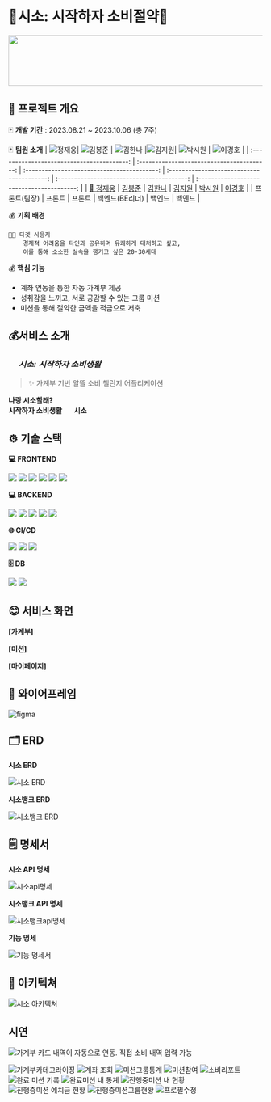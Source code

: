 # 💸시소: 시작하자 소비절약💸

<img src="https://github.com/Manna-na/CI_CD_TEST/assets/123603435/d59437e2-4cb2-4524-b3e3-0d12dfbee2b2" height="100px" width="750px"  style="align:center;">

## 📅 프로젝트 개요

🃏 **개발 기간** : 2023.08.21 ~ 2023.10.06 (총 7주)

🃏 **팀원 소개**
| ![정재웅](https://github.com/Manna-na/CI_CD_TEST/assets/123603435/77674fe9-5c8e-4a73-9fe5-f11f4642b79c)| ![김봉준](https://github.com/Manna-na/CI_CD_TEST/assets/123603435/7891a680-4de0-4cf6-a5d3-ec714ed37403) | ![김한나](https://github.com/Manna-na/CI_CD_TEST/assets/123603435/05a1c745-d6a0-460c-add7-d1d37711b4bd) |![김지원](https://github.com/Manna-na/CI_CD_TEST/assets/123603435/3a8de9c8-2052-48fb-84f0-2cb34bde0e53)| ![박시원](https://github.com/Manna-na/CI_CD_TEST/assets/123603435/0154c588-e5bc-4394-907e-680db0c66a3e) | ![이경호](https://github.com/Manna-na/CI_CD_TEST/assets/123603435/42f15d2f-aa41-4029-9be2-36ca0bcb2328) |
| :----------------------------------------: | :----------------------------------------: | :-----------------------------------------: | :----------------------------------------: | :----------------------------------------: | :----------------------------------------: |
| [👑 정재웅](https://github.com/chachapapa) | [김봉준](https://github.com/hehezune) | [김한나](https://github.com/Manna-na) | [김지원](https://github.com/iamjione) | [박시원](https://github.com/tldnjs324) | [이경호](https://github.com/EverydayHungry) |
| 프론트(팀장) | 프론트 | 프론트 | 백엔드(BE리더) | 백엔드 | 백엔드 |

💰 **기획 배경**

    👩🏻 타겟 사용자
        경제적 어려움을 타인과 공유하며 유쾌하게 대처하고 싶고,
        이를 통해 소소한 실속을 챙기고 싶은 20·30세대

💰 **핵심 기능**

- 계좌 연동을 통한 자동 가계부 제공
- 성취감을 느끼고, 서로 공감할 수 있는 그룹 미션
- 미션을 통해 절약한 금액을 적금으로 저축

## 💰서비스 소개

### <img src="https://github.com/Manna-na/CI_CD_TEST/assets/123603435/1666a900-b177-49c8-a166-c84177a85f71" height="15px" width="20px" style="align:center;">_시소: 시작하자 소비생활_

> ✨ 가계부 기반 알뜰 소비 챌린지 어플리케이션

**나랑 시소할래?** \
**시작하자 소비생활 <img src="https://github.com/Manna-na/CI_CD_TEST/assets/123603435/1666a900-b177-49c8-a166-c84177a85f71" height="12px" width="20px" style="align:center;">시소**

## ⚙️ 기술 스택

**💻 FRONTEND**

<img src="https://img.shields.io/badge/next.js-000000?style=for-the-badge&logo=nextdotjs&logoColor=white">
<img src="https://img.shields.io/badge/typescript-3178C6?style=for-the-badge&logo=typescript&logoColor=white">
<img src="https://img.shields.io/badge/react query-FF4154?style=for-the-badge&logo=reactquery&logoColor=white">
<img src="https://img.shields.io/badge/zustand-000000?style=for-the-badge&logo=zustand&logoColor=white">
<img src="https://img.shields.io/badge/tailwindcss-06B6D4?style=for-the-badge&logo=tailwindcss&logoColor=white">
<img src="https://img.shields.io/badge/daisyui-5A0EF8?style=for-the-badge&logo=daisyui&logoColor=white">

**💻 BACKEND**

<img src="https://img.shields.io/badge/springboot-6DB33F?style=for-the-badge&logo=springboot&logoColor=white">
<img src="https://img.shields.io/badge/gradle-02303A?style=for-the-badge&logo=gradle&logoColor=white">
<img src="https://img.shields.io/badge/springsecurity-6DB33F?style=for-the-badge&logo=springsecurity&logoColor=white">
<img src="https://img.shields.io/badge/JPA-000000?style=for-the-badge&logo=JPA&logoColor=white">
<img src="https://img.shields.io/badge/JWT-000000?style=for-the-badge&logo=JWT&logoColor=white">

**🌐 CI/CD**

<img src="https://img.shields.io/badge/jenkins-D24939?style=for-the-badge&logo=jenkins&logoColor=white">
<img src="https://img.shields.io/badge/docker-2496ED?style=for-the-badge&logo=docker&logoColor=white">
<img src="https://img.shields.io/badge/nginx-009639?style=for-the-badge&logo=nginx&logoColor=white">

**🗄 DB**

<img src="https://img.shields.io/badge/mariadb-003545?style=for-the-badge&logo=mariadb&logoColor=white">
<img src="https://img.shields.io/badge/redis-DC382D?style=for-the-badge&logo=redis&logoColor=white">

## 😊 서비스 화면

**[가계부]**

**[미션]**

**[마이페이지]**

## 🎨 와이어프레임

![figma](https://github.com/Manna-na/CI_CD_TEST/assets/123603435/235bd939-bb9e-4a2a-9e0c-0b921bcfef71)

## 🗂️ ERD

**시소 ERD**

![시소 ERD](https://github.com/Manna-na/CI_CD_TEST/assets/123603435/8bab03f2-fc89-4a06-a541-8b1345fa25da)

**시소뱅크 ERD**

![시소뱅크 ERD](https://github.com/Manna-na/CI_CD_TEST/assets/123603435/ff2f6ffe-83a7-4e9f-abc1-fec0c0d195f1)

## 🗒️ 명세서

**시소 API 명세**

![시소api명세](https://github.com/Manna-na/CI_CD_TEST/assets/123603435/8ae03d06-dc06-4084-b3c1-cec78a794665)

**시소뱅크 API 명세**

![시소뱅크api명세](https://github.com/Manna-na/CI_CD_TEST/assets/123603435/d350d748-f7cb-4a64-b362-9419e20f71c2)

**기능 명세**

![기능 명세서](https://github.com/Manna-na/CI_CD_TEST/assets/123603435/96f76e21-b65c-4022-895b-175d8da84b99)

## 📂 아키텍쳐

![시소 아키텍쳐](https://github.com/Manna-na/CI_CD_TEST/assets/123603435/7b0f8819-6aef-42f4-86ba-aadd1ef69686)

## 시연

![가계부](https://github.com/chachapapa/chachapapa/assets/119780428/f2185654-3711-4a25-b770-1e5ec077fc54)
카드 내역이 자동으로 연동.
직접 소비 내역 입력 가능

![가계부카테고라이징](https://github.com/chachapapa/chachapapa/assets/119780428/072e120b-b330-4b4e-822c-cbc94c610287)
![계좌 조회](https://github.com/chachapapa/chachapapa/assets/119780428/f2675b39-8137-4d30-a785-443456e76c5b)
![미션그룹통계](https://github.com/chachapapa/chachapapa/assets/119780428/971250b6-24d9-44ce-a72d-35a9259d16a9)
![미션참여](https://github.com/chachapapa/chachapapa/assets/119780428/a1d382eb-5e62-42f1-931b-56774fb88f23)
![소비리포트](https://github.com/chachapapa/chachapapa/assets/119780428/08cf9bfb-e20c-4b57-9acf-564580399162)
![완료 미션 기록](https://github.com/chachapapa/chachapapa/assets/119780428/6ebf819a-2fec-41e5-a098-7995f0061ac5)
![완료미션 내 통계](https://github.com/chachapapa/chachapapa/assets/119780428/0d321286-31f7-4c42-8197-8e7917eaac63)
![진행중미션 내 현황](https://github.com/chachapapa/chachapapa/assets/119780428/07458155-1dd4-45ee-928d-d6eb0d869b34)
![진행중미션 예치금 현황](https://github.com/chachapapa/chachapapa/assets/119780428/8703021a-2df1-4fe6-9fd4-ec1b1f610ebd)
![진행중미션그룹현황](https://github.com/chachapapa/chachapapa/assets/119780428/4f98ed1b-a67f-4fb8-9d98-aed5e6833ed9)
![프로필수정](https://github.com/chachapapa/chachapapa/assets/119780428/c3003224-b133-498f-a489-9004e1708f08)
